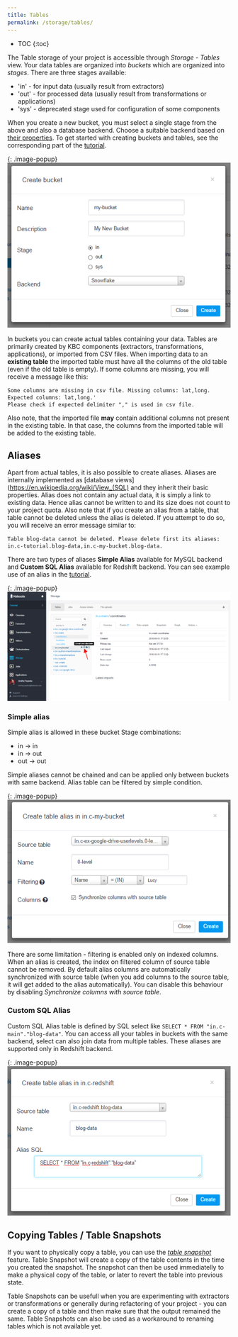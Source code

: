 ```yaml
---
title: Tables
permalink: /storage/tables/
---
```


* TOC
{:toc}

The Table storage of your project is accessible through *Storage* - *Tables* view. Your data tables are organized into
*buckets* which are organized into *stages*. There are three stages available:

- 'in' - for input data (usually result from extractors)
- 'out' - for processed data (usually result from transformations or applications)
- 'sys' - deprecated stage used for configuration of some components

When you create a new bucket, you must select a single stage from the above and also a database
backend. Choose a suitable backend based on [their properties](/storage/#backends). To get
started with creating buckets and tables, see the corresponding part of the
[tutorial](/overview/tutorial/load/).

{: .image-popup}
![Screenshot - Create bucket](/storage/tables/create-bucket.png)

In buckets you can create actual tables containing your data. Tables are primarily created by
KBC components (extractors, transformations, applications), or imported from CSV files. When importing
data to an **existing table** the imported table must have all the columns of the old
table (even if the old table is empty). If some
columns are missing, you will receive a message like this:

    Some columns are missing in csv file. Missing columns: lat,long. Expected columns: lat,long.'
    Please check if expected delimiter "," is used in csv file.

Also note, that the imported file **may** contain additional columns not present in the existing
table. In that case, the columns from the imported table will be added to the existing table.

## Aliases
Apart from actual tables, it is also possible to create aliases. Aliases are internally implemented
as [database views](https://en.wikipedia.org/wiki/View_(SQL) and they inherit their basic properties.
Alias does not contain any actual data, it is simply a link to existing data. Hence alias cannot
be written to and its size does not count to your project quota. Also note that if you create an
alias from a table, that table cannot be deleted unless the alias is deleted. If you attempt to do so, you
will receive an error message similar to:

    Table blog-data cannot be deleted. Please delete first its aliases: in.c-tutorial.blog-data,in.c-my-bucket.blog-data.

There are two types of aliases
**Simple Alias** available for MySQL backend and **Custom SQL Alias** available for Redshift backend.
You can see example use of an alias in the [tutorial](/overview/tutorial/load/googledrive/#aftermath).

{: .image-popup}
![Screenshot - Create alias](/storage/tables/create-alias.png)

### Simple alias
Simple alias is allowed in these bucket Stage combinations:

- in -> in
- in -> out
- out -> out

Simple aliases cannot be chained and can be applied only between buckets with same backend. Alias table
can be filtered by simple condition.

{: .image-popup}
![Screenshot - Create Simple alias](/storage/tables/create-simple-alias.png)

There are some limitation - filtering is enabled only on indexed columns. When an alias is created, the index
on filtered column of source table cannot be removed. By default alias columns are automatically synchronized
with source table (when you add columns to the source table, it will get added to the alias automatically).
You can disable this behaviour by disabling *Synchronize columns with source table*.

### Custom SQL Alias
Custom SQL Alias table is defined by SQL select like `SELECT * FROM "in.c-main"."blog-data"`.
You can access all your tables in buckets with the same backend, select can also join data from
multiple tables. These aliases are supported only in Redshift backend.

{: .image-popup}
![Screenshot - Create Custom alias](/storage/tables/create-custom-alias.png)

## Copying Tables / Table Snapshots
If you want to physically copy a table, you can use the
[*table snapshot*](/overview/tutorial/management/#table-snapshots) feature. Table Snapshot will create a copy of the
table contents in the time you created the snapshot. The snapshot can then be used immediatelly to make a
physical copy of the table, or later to revert the table into previous state.

Table Snapshots can be usefull when you are experimenting with extractors or transformations or generally during
refactoring of your project - you can create a copy of a table and then make sure that the output remained the same.
Table Snapshots can also be used as a workaround to renaming tables which is not available yet.
